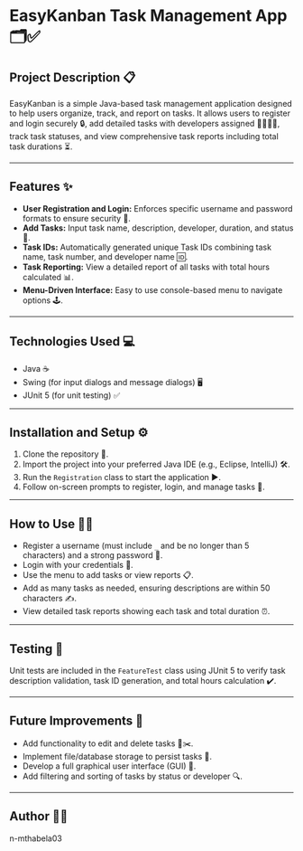 # EasyKanban Task Management App 🗂️✅

## Project Description 📋
EasyKanban is a simple Java-based task management application designed to help users organize, track, and report on tasks. It allows users to register and login securely 🔒, add detailed tasks with developers assigned 👩‍💻👨‍💻, track task statuses, and view comprehensive task reports including total task durations ⏳.

---

## Features ✨
- **User Registration and Login:** Enforces specific username and password formats to ensure security 🔐.
- **Add Tasks:** Input task name, description, developer, duration, and status 📝.
- **Task IDs:** Automatically generated unique Task IDs combining task name, task number, and developer name 🆔.
- **Task Reporting:** View a detailed report of all tasks with total hours calculated 📊.
- **Menu-Driven Interface:** Easy to use console-based menu to navigate options 🕹️.

---

## Technologies Used 💻
- Java ☕
- Swing (for input dialogs and message dialogs) 🖥️
- JUnit 5 (for unit testing) ✅

---

## Installation and Setup ⚙️
1. Clone the repository 📂.
2. Import the project into your preferred Java IDE (e.g., Eclipse, IntelliJ) 🛠️.
3. Run the `Registration` class to start the application ▶️.
4. Follow on-screen prompts to register, login, and manage tasks 🧭.

---

## How to Use 🧑‍🏫
- Register a username (must include `_` and be no longer than 5 characters) and a strong password 🔐.
- Login with your credentials 👤.
- Use the menu to add tasks or view reports 📋.
- Add as many tasks as needed, ensuring descriptions are within 50 characters ✍️.
- View detailed task reports showing each task and total duration ⏰.

---

## Testing 🧪
Unit tests are included in the `FeatureTest` class using JUnit 5 to verify task description validation, task ID generation, and total hours calculation ✔️.

---

## Future Improvements 🚀
- Add functionality to edit and delete tasks 📝✂️.
- Implement file/database storage to persist tasks 💾.
- Develop a full graphical user interface (GUI) 🎨.
- Add filtering and sorting of tasks by status or developer 🔍.

---

## Author 👩‍💻
n-mthabela03

